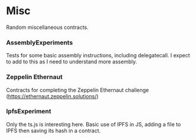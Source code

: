 # Misc

Random miscellaneous contracts.

### AssemblyExperiments
Tests for some basic assembly instructions, including delegatecall. I expect to add to this as I need to understand more assembly.

### Zeppelin Ethernaut
Contracts for completing the Zeppelin Ethernaut challenge (https://ethernaut.zeppelin.solutions/)

### IpfsExperiment
Only the ts.js is interesting here. Basic use of IPFS in JS, adding a file to IPFS then saving its hash in a contract.
